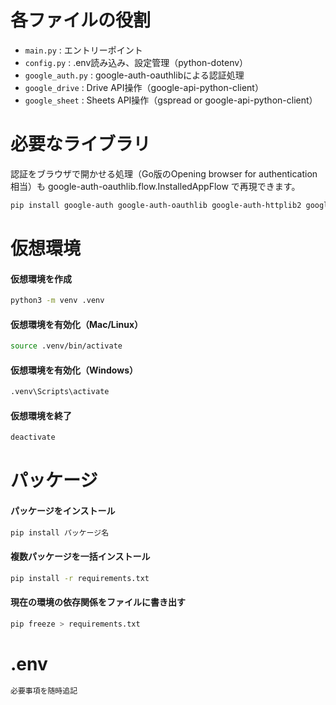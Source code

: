 # 各ファイルの役割
- `main.py` : エントリーポイント
- `config.py` : .env読み込み、設定管理（python-dotenv）
- `google_auth.py` : google-auth-oauthlibによる認証処理
- `google_drive` : Drive API操作（google-api-python-client）
- `google_sheet` : Sheets API操作（gspread or google-api-python-client）

# 必要なライブラリ
認証をブラウザで開かせる処理（Go版のOpening browser for authentication相当）も google-auth-oauthlib.flow.InstalledAppFlow で再現できます。
```bash
pip install google-auth google-auth-oauthlib google-auth-httplib2 google-api-python-client flask
```

# 仮想環境
#### 仮想環境を作成
```bash
python3 -m venv .venv
```

#### 仮想環境を有効化（Mac/Linux）
```bash
source .venv/bin/activate
```

#### 仮想環境を有効化（Windows）
```bash
.venv\Scripts\activate
```

#### 仮想環境を終了
```bash
deactivate
```

# パッケージ
#### パッケージをインストール
```bash
pip install パッケージ名
```

#### 複数パッケージを一括インストール
```bash
pip install -r requirements.txt
```

#### 現在の環境の依存関係をファイルに書き出す
```bash
pip freeze > requirements.txt
```

# .env
```txt
必要事項を随時追記
```